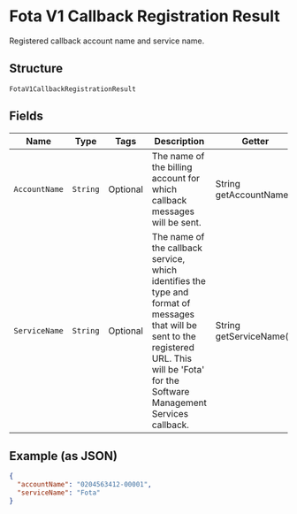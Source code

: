 
# Fota V1 Callback Registration Result

Registered callback account name and service name.

## Structure

`FotaV1CallbackRegistrationResult`

## Fields

| Name | Type | Tags | Description | Getter | Setter |
|  --- | --- | --- | --- | --- | --- |
| `AccountName` | `String` | Optional | The name of the billing account for which callback messages will be sent. | String getAccountName() | setAccountName(String accountName) |
| `ServiceName` | `String` | Optional | The name of the callback service, which identifies the type and format of messages that will be sent to the registered URL. This will be 'Fota' for the Software Management Services callback. | String getServiceName() | setServiceName(String serviceName) |

## Example (as JSON)

```json
{
  "accountName": "0204563412-00001",
  "serviceName": "Fota"
}
```

